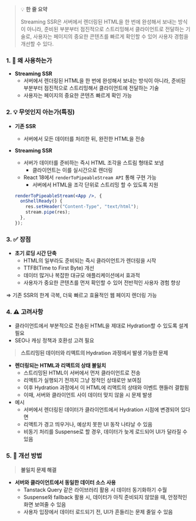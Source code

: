 > 💡 **한 줄 요약**
>
> Streaming SSR은 서버에서 렌더링된 HTML을 한 번에 완성해서 보내는 방식이 아니라, 준비된 부분부터 점진적으로 스트리밍해서 클라이언트로 전달하는 기술로, 사용자는 페이지의 중요한 콘텐츠를 빠르게 확인할 수 있어 사용자 경험을 개선할 수 있다.

### 1. 🤔 왜 사용하는가

- **Streaming SSR**
  - 서버에서 렌더링된 HTML을 한 번에 완성해서 보내는 방식이 아니라, 준비된 부분부터 점진적으로 스트리밍해서 클라이언트에 전달하는 기술
  - 사용자는 페이지의 중요한 콘텐츠 빠르게 확인 가능

### 2. 💡 무엇인지 아는가(특징)

- **기존 SSR**

  - 서버에서 모든 데이터를 처리한 뒤, 완전한 HTML을 전송

- **Streaming SSR**
  - 서버가 데이터를 준비하는 즉시 HTML 조각을 스트림 형태로 보냄
    - 클라이언트는 이를 실시간으로 렌더링
  - React 18에서 `renderToPipeableStream API` 통해 구현 가능
    - 서버에서 HTML을 조각 단위로 스트리밍 할 수 있도록 지원
  ```jsx
  renderToPipeableStream(<App />, {
    onShellReady() {
      res.setHeader("Content-Type", "text/html");
      stream.pipe(res);
    },
  });
  ```

### 3. ✅ 장점

- **초기 로딩 시간 단축**
  - HTML의 일부라도 준비되는 즉시 클라이언트가 렌더링을 시작
  - TTFB(Time to First Byte) 개선
  - 데이터 많거나 복잡한 대규모 애플리케이션에서 효과적
  - 사용자가 중요한 콘텐츠를 먼저 확인할 수 있어 전반적인 사용자 경험 향상

⇒ 기존 SSR의 한계 극복, 더욱 빠르고 효율적인 웹 페이지 렌더링 가능

### 4. ⚠️ 고려사항

- 클라이언트에서 부분적으로 전송된 HTML을 제대로 Hydration할 수 있도록 설계 필요
- SEO나 캐싱 정책과 호환성 고려 필요

> **스트리밍된 데이터와 리액트의 Hydration 과정에서 발생 가능한 문제**

- **렌더링되는 HTML과 리액트의 상태 불일치**
  - 스트리밍된 HTML이 서버에서 먼저 클라이언트로 전송
  - 리액트가 실행되기 전까지 그냥 정적인 상태로만 보여짐
  - 이후 Hydration 과정에서 이 HTML에 리액트의 상태와 이벤트 핸들러 결합됨
  - 이때, 서버와 클라이언트 사이 데이터 맞지 않을 시 문제 발생
- 예시
  - 서버에서 렌더링된 데이터가 클라이언트에서 Hydration 시점에 변경되어 있다면
  - 리액트가 경고 띄우거나, 예상치 못한 UI 동작 나타날 수 있음
  - 비동기 처리를 Suspense로 할 경우, 데이터가 늦게 로드되어 UI가 달라질 수 있음

### 5. 🔄 개선 방법

> **불일치 문제 해결**

- **서버와 클라이언트에서 동일한 데이터 소스 사용**
  - Tanstack Query 같은 라이브러리 활용 시 데이터 동기화하기 수월
  - Suspense와 fallback 활용 시, 데이터가 아직 준비되지 않았을 때, 안정적인 화면 보여줄 수 있음
  - 사용자 입장에서 데이터 로드되기 전, UI가 흔들리는 문제 줄일 수 있음
